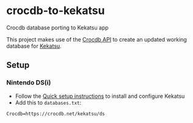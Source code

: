 # crocdb-to-kekatsu
Crocdb database porting to Kekatsu app

This project makes use of the [Crocdb API](https://github.com/cavv-dev/crocdb-api) to create an updated working database for [Kekatsu](https://github.com/cavv-dev/Kekatsu-DS).

## Setup
### Nintendo DS(i)
- Follow the [Quick setup instructions](https://github.com/cavv-dev/Kekatsu-DS?tab=readme-ov-file#quick-setup-instructions) to install and configure Kekatsu
- Add this to `databases.txt`:
```
Crocdb=https://crocdb.net/kekatsu/ds
```
